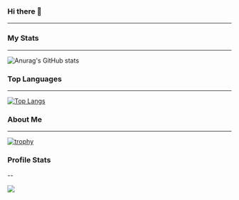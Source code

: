 ### Hi there 👋

---

### My Stats
---
![Anurag's GitHub stats](https://github-readme-stats.vercel.app/api?username=Bandruf&show_icons=true&theme=radical)

### Top Languages 
---
[![Top Langs](https://github-readme-stats.vercel.app/api/top-langs/?username=bandruf)](https://github.com/anuraghazra/github-readme-stats&theme=radical)

### About Me

---
[![trophy](https://github-profile-trophy.vercel.app/?username=ryo-ma&theme=onedark)](https://github.com/Bandruf/github-profile-trophy)

### Profile Stats

--

![](https://komarev.com/ghpvc/?username=Bandruf)
